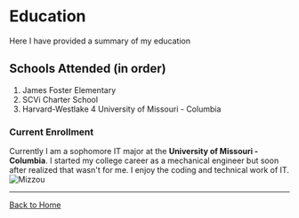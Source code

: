 # Education
Here I have provided a summary of my education
## Schools Attended (in order)
1. James Foster Elementary
2. SCVi Charter School
3. Harvard-Westlake
4 University of Missouri - Columbia

### Current Enrollment
Currently I am a sophomore IT major at the **University of Missouri - Columbia**. I started my college career as a mechanical engineer but soon after realized that wasn't for me. I enjoy the coding and technical work of IT.
![Mizzou](https://www.thoughtco.com/thmb/96NO6oQUUfWeDRPTtlFQrQtls3M=/768x0/filters:no_upscale():max_bytes(150000):strip_icc():format(webp)/GettyImages-1033805110-5de7ba0e4df0465a86d37306e1d8139d.jpg "Mizzou Columns")

----------------------------------------------------------
[Back to Home](README.md "Home")